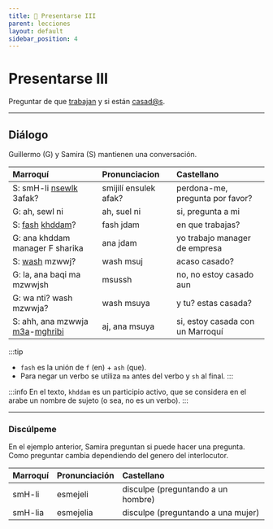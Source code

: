 ```yaml
---
title: 📖 Presentarse III
parent: lecciones
layout: default
sidebar_position: 4
---
```


# Presentarse III

Preguntar de que [trabajan](../verbos/trabajar) y si están [casad@s](../vocabulario/matrimonio).

---

## Diálogo
Guillermo (G) y Samira (S) mantienen una conversación.

| Marroquí                                                                                           | Pronunciacion         | Castellano                       |
|:---------------------------------------------------------------------------------------------------|:----------------------|:---------------------------------|
| S: smH-li [nsewlk](../verbos/preguntar) 3afak?                                                     | smijilí ensulek afak? | perdona-me, pregunta por favor?  |
| G: ah, sewl ni                                                                                     | ah, suel ni           | si, pregunta a mi                |
| S: [fash](../preguntas/de-que) [khddam](../verbos/trabajar)?                                       | fash jdam             | en que trabajas?                 |
| G: ana khddam manager F sharika                                                                    | ana jdam              | yo trabajo manager de empresa    |
| S: [wash](../preguntas/acaso) mzwwj?                                                               | wash msuj             | acaso casado?                    |
| G: la, ana baqi ma mzwwjsh                                                                         | msussh                | no, no estoy casado aun          |
| G: wa nti? wash mzwwja?                                                                            | wash msuya            | y tu? estas casada?              |
| S: ahh, ana mzwwja [m3a](../vocabulario/preposiciones)-[mghribi](../vocabulario/paises-idiomas.md) | aj, ana msuya         | si, estoy casada con un Marroquí |

:::tip
- `fash` es la unión de `f` (en) + `ash` (que).
- Para negar un verbo se utiliza `ma` antes del verbo y `sh` al final.
:::

:::info
En el texto, `khddam` es un participio activo, que se considera en el arabe un nombre de sujeto (o sea, no es un verbo).
:::

<hr class="subsection" />

### Discúlpeme  
En el ejemplo anterior, Samira preguntan si puede hacer una pregunta. Como preguntar cambia dependiendo del genero del interlocutor.

| Marroquí | Pronunciación | Castellano                         |
|:---------|:--------------|:-----------------------------------|
| smH-li   | esmejeli      | disculpe (preguntando a un hombre) |
| smH-lia  | esmejelia     | disculpe (preguntando a una mujer) |